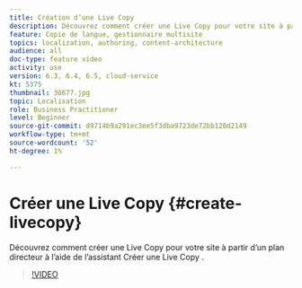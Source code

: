 ```yaml
---
title: Création d’une Live Copy
description: Découvrez comment créer une Live Copy pour votre site à partir d’un plan directeur à l’aide de l’assistant Créer une Live Copy .
feature: Copie de langue, gestionnaire multisite
topics: localization, authoring, content-architecture
audience: all
doc-type: feature video
activity: use
version: 6.3, 6.4, 6.5, cloud-service
kt: 5375
thumbnail: 36677.jpg
topic: Localisation
role: Business Practitioner
level: Beginner
source-git-commit: d9714b9a291ec3ee5f3dba9723de72bb120d2149
workflow-type: tm+mt
source-wordcount: '52'
ht-degree: 1%

---
```



# Créer une Live Copy {#create-livecopy}

Découvrez comment créer une Live Copy pour votre site à partir d’un plan directeur à l’aide de l’assistant Créer une Live Copy .

>[!VIDEO](https://video.tv.adobe.com/v/36677?quality=12&learn=on)
